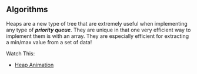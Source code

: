 ## Algorithms

Heaps are a new type of tree that are extremely useful when implementing any type of ***priority queue***. They are unique in that one very efficient way to implement them is with an array. They are especially efficient for extracting a min/max value from a set of data!

Watch This:
* [Heap Animation](https://visualgo.net/en/heap?slide=1)